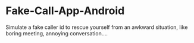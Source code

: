 # Fake-Call-App-Android
Simulate a fake caller id to rescue yourself from an awkward situation, like boring meeting, annoying conversation....
